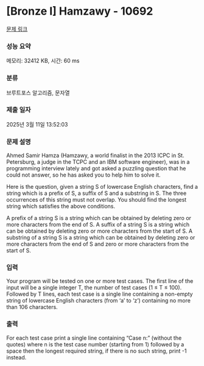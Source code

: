 # [Bronze I] Hamzawy - 10692 

[문제 링크](https://www.acmicpc.net/problem/10692) 

### 성능 요약

메모리: 32412 KB, 시간: 60 ms

### 분류

브루트포스 알고리즘, 문자열

### 제출 일자

2025년 3월 11일 13:52:03

### 문제 설명

<p>Ahmed Samir Hamza (Hamzawy, a world finalist in the 2013 ICPC in St. Petersburg, a judge in the TCPC and an IBM software engineer), was in a programming interview lately and got asked a puzzling question that he could not answer, so he has asked you to help him to solve it.</p>

<p>Here is the question, given a string S of lowercase English characters, find a string which is a prefix of S, a suffix of S and a substring in S. The three occurrences of this string must not overlap. You should find the longest string which satisfies the above conditions.</p>

<p>A prefix of a string S is a string which can be obtained by deleting zero or more characters from the end of S. A suffix of a string S is a string which can be obtained by deleting zero or more characters from the start of S. A substring of a string S is a string which can be obtained by deleting zero or more characters from the end of S and zero or more characters from the start of S.</p>

### 입력 

 <p>Your program will be tested on one or more test cases. The first line of the input will be a single integer T, the number of test cases (1 ≤ T ≤ 100). Followed by T lines, each test case is a single line containing a non-empty string of lowercase English characters (from ‘a’ to ‘z’) containing no more than 106 characters.</p>

### 출력 

 <p>For each test case print a single line containing “Case n:” (without the quotes) where n is the test case number (starting from 1) followed by a space then the longest required string, if there is no such string, print -1 instead.</p>

